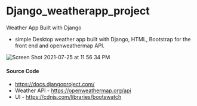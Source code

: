 # Django_weatherapp_project
Weather App Built with Django
- simple Desktop weather app built with Django, HTML, Bootstrap for the front end and openweathermap API. 


![Screen Shot 2021-07-25 at 11 56 34 PM](https://user-images.githubusercontent.com/64097627/126931115-30b3ce58-ef13-4a5b-93ee-3847c5c81e7b.png)

#### Source Code
- https://docs.djangoproject.com/
- Weather API - https://openweathermap.org/api
- UI - https://cdnjs.com/libraries/bootswatch
